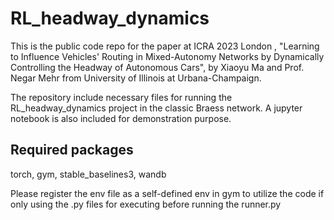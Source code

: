 # RL_headway_dynamics

This is the public code repo for the paper at ICRA 2023 London , "Learning to Influence Vehicles' Routing in Mixed-Autonomy Networks by Dynamically Controlling the Headway of Autonomous Cars", by Xiaoyu Ma and Prof. Negar Mehr from University of Illinois at Urbana-Champaign.

The repository include necessary files for running the RL_headway_dynamics project in the classic Braess network. A jupyter notebook is also included for demonstration purpose.

## Required packages
torch, gym, stable_baselines3, wandb


Please register the env file as a self-defined env in gym to utilize the code if only using the .py files for executing before running the runner.py

